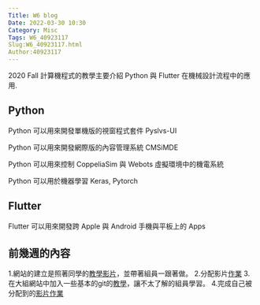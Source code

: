 ```yaml
---
Title: W6 blog
Date: 2022-03-30 10:30
Category: Misc
Tags: W6_40923117
Slug:W6_40923117.html
Author:40923117
---
```


2020 Fall 計算機程式的教學主要介紹 Python 與 Flutter 在機械設計流程中的應用.

<!-- PELICAN_END_SUMMARY -->

Python
----
Python 可以用來開發單機版的視窗程式套件 Pyslvs-UI

Python 可以用來開發網際版的內容管理系統 CMSiMDE

Python 可以用來控制 CoppeliaSim 與 Webots 虛擬環境中的機電系統

Python 可以用於機器學習 Keras, Pytorch


Flutter
----

Flutter 可以用來開發跨 Apple 與 Android 手機與平板上的 Apps

前幾週的內容
----
1.網站的建立是照著同學的[教學影片]，並帶著組員一跟著做。
2.分配影片[作業]
3.在大組網站中加入一些基本的git的[教學]，讓不太了解的組員學習。
4.完成自己被分配到的[影片作業]

[教學影片]:https://www.youtube.com/watch?v=KvxfZZtoF40
[作業]:https://40923120.github.io/cd2022ag7/content/W4.html
[教學]:https://40923120.github.io/cd2022ag7/content/%E5%AD%B8%E7%BF%92%E8%B3%87%E6%96%99.html
[影片作業]:https://40923120.github.io/cd2022ag7/content/w4(20).html




